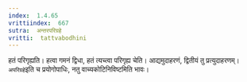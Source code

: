 ```yaml
---
index:  1.4.65
vrittiindex:  667
sutra:  अन्तरपरिग्रहे
vritti:  tattvabodhini 
---
```


हतं परिगृह्यति। हत्वा गमनं द्विधा, हतं त्यच्त्वा परिगृह्य चेति। आद्यमुदाहरणं, द्वितीयं तु प्रत्युदाहरणम्।`अपरिग्रहे`इति च प्रयोगोपाधिः, नतु वाच्यकोटिनिविष्टमिति भावः।

